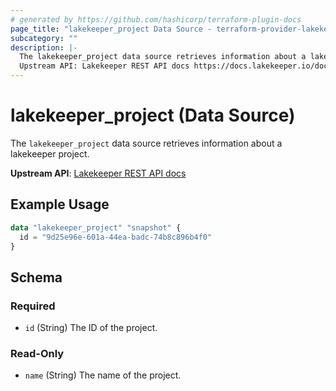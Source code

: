 ```yaml
---
# generated by https://github.com/hashicorp/terraform-plugin-docs
page_title: "lakekeeper_project Data Source - terraform-provider-lakekeeper"
subcategory: ""
description: |-
  The lakekeeper_project data source retrieves information about a lakekeeper project.
  Upstream API: Lakekeeper REST API docs https://docs.lakekeeper.io/docs/nightly/api/management/#tag/project/operation/get_project_by_id
---
```


# lakekeeper_project (Data Source)

The `lakekeeper_project` data source retrieves information about a lakekeeper project.

**Upstream API**: [Lakekeeper REST API docs](https://docs.lakekeeper.io/docs/nightly/api/management/#tag/project/operation/get_project_by_id)

## Example Usage

```terraform
data "lakekeeper_project" "snapshot" {
  id = "9d25e96e-601a-44ea-badc-74b8c896b4f0"
}
```

<!-- schema generated by tfplugindocs -->
## Schema

### Required

- `id` (String) The ID of the project.

### Read-Only

- `name` (String) The name of the project.
